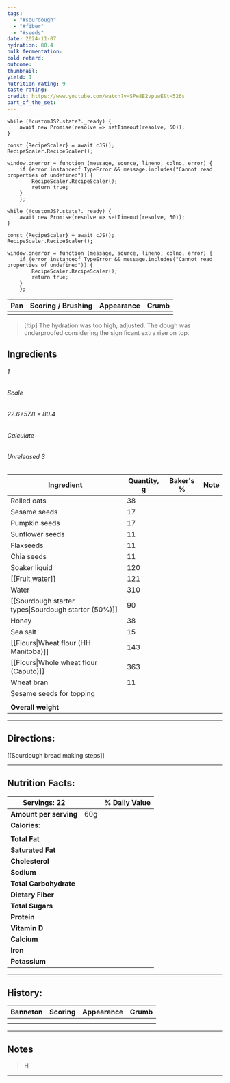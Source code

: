 ```yaml
---
tags:
  - "#sourdough"
  - "#fiber"
  - "#seeds"
date: 2024-11-07
hydration: 80.4
bulk fermentation: 
cold retard: 
outcome: 
thumbnail: 
yield: 1
nutrition rating: 9
taste rating: 
credit: https://www.youtube.com/watch?v=SPe8E2vpuwE&t=526s
part_of_the_set:
---
```

```dataviewjs
while (!customJS?.state?._ready) { 
	await new Promise(resolve => setTimeout(resolve, 50)); 
} 

const {RecipeScaler} = await cJS();
RecipeScaler.RecipeScaler();

window.onerror = function (message, source, lineno, colno, error) {
	if (error instanceof TypeError && message.includes("Cannot read properties of undefined")) {
		RecipeScaler.RecipeScaler();
		return true;
	}
    };

```
```dataviewjs
while (!customJS?.state?._ready) { 
	await new Promise(resolve => setTimeout(resolve, 50)); 
} 

const {RecipeScaler} = await cJS();
RecipeScaler.RecipeScaler();

window.onerror = function (message, source, lineno, colno, error) {
	if (error instanceof TypeError && message.includes("Cannot read properties of undefined")) {
		RecipeScaler.RecipeScaler();
		return true;
	}
    };
```

| Pan   | Scoring / Brushing | Appearance | Crumb |
| ----- | ------------------ | ---------- | ----- |
| ![]() | ![]()              | ![]()      | ![]() |

> [!tip] The hydration was too high, adjusted. The dough was underproofed considering the significant extra rise on top.
## Ingredients

###### 1
###### Scale
###### 22.6+57.8 = 80.4
###### Calculate
###### Unreleased 3

| Ingredient                                           | Quantity, g | Baker's % | Note |
| ---------------------------------------------------- | ----------- | --------- | ---- |
| Rolled oats                                          | 38          |           |      |
| Sesame seeds                                         | 17          |           |      |
| Pumpkin seeds                                        | 17          |           |      |
| Sunflower seeds                                      | 11          |           |      |
| Flaxseeds                                            | 11          |           |      |
| Chia seeds                                           | 11          |           |      |
| Soaker liquid                                        | 120         |           |      |
| [[Fruit water]]                                      | 121         |           |      |
| Water                                                | 310         |           |      |
| [[Sourdough starter types\|Sourdough starter (50%)]] | 90          |           |      |
| Honey                                                | 38          |           |      |
| Sea salt                                             | 15          |           |      |
| [[Flours\|Wheat flour (HH Manitoba)]]                | 143         |           |      |
| [[Flours\|Whole wheat flour (Caputo)]]               | 363         |           |      |
| Wheat bran                                           | 11          |           |      |
| Sesame seeds for topping                             |             |           |      |
|                                                      |             |           |      |
| **Overall weight**                                   |             |           |      |




---
## Directions:


[[Sourdough bread making steps]]



---
## Nutrition Facts:

| **Servings:** 22       |       | % Daily Value |
| ---------------------- | ----- | ------------- |
| **Amount per serving** | 60g   |               |
| **Calories**:          |       |               |
|                        |       |               |
| **Total Fat**          |       |               |
| **Saturated Fat**      |       |               |
| **Cholesterol**        |       |               |
| **Sodium**             |       |               |
| **Total Carbohydrate** |       |               |
| **Dietary Fiber**      |       |               |
| **Total Sugars**       |       |               |
| **Protein**            |       |               |
| **Vitamin D**          |       |               |
| **Calcium**            |       |               |
| **Iron**               |       |               |
| **Potassium**          |       |               |

---
## History:

| Banneton | Scoring | Appearance | Crumb |
| -------- | ------- | ---------- | ----- |
|          |         |            |       |
|          |         |            |       |

---
## Notes

> H

---



